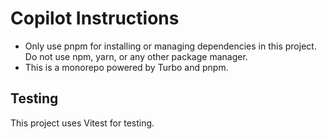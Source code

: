 # Copilot Instructions

- Only use pnpm for installing or managing dependencies in this project. Do not use npm, yarn, or any other package manager.
- This is a monorepo powered by Turbo and pnpm.

## Testing

This project uses Vitest for testing.
